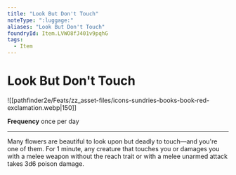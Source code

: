 ```yaml
---
title: "Look But Don't Touch"
noteType: ":luggage:"
aliases: "Look But Don't Touch"
foundryId: Item.LVWO8fJ401v9pqhG
tags:
  - Item
---
```


# Look But Don't Touch
![[pathfinder2e/Feats/zz_asset-files/icons-sundries-books-book-red-exclamation.webp|150]]

**Frequency** once per day

* * *

Many flowers are beautiful to look upon but deadly to touch—and you're one of them. For 1 minute, any creature that touches you or damages you with a melee weapon without the reach trait or with a melee unarmed attack takes 3d6 poison damage.

